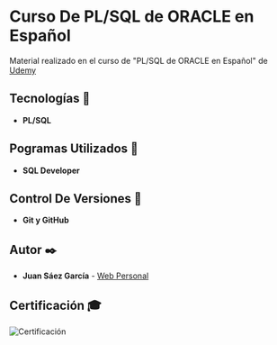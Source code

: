 # Curso De PL/SQL de ORACLE en Español

Material realizado en el curso de "PL/SQL de ORACLE en Español" de [Udemy](https://www.udemy.com/course/plsql-de-oracle/)

## Tecnologías 🚀

* **PL/SQL**  

## Pogramas Utilizados 📌

* **SQL Developer**

## Control De Versiones 📌

* **Git y GitHub**

## Autor ✒️

* **Juan Sáez García** -  [Web Personal](https://juamber.com)

## Certificación 🎓

![Certificación](https://github.com/JuamBer/Udemy-CursoPLSQL/blob/master/img-licencia/diploma-plsql.jpg)